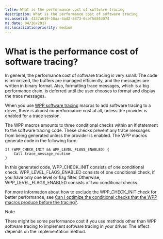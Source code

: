 ```yaml
---
title: What is the performance cost of software tracing
description: What is the performance cost of software tracing
ms.assetid: 4337a619-58aa-4ad2-8873-6cbf5d84d074
ms.date: 04/20/2017
ms.localizationpriority: medium
---
```


# What is the performance cost of software tracing?


In general, the performance cost of software tracing is very small. The code is minimized, the buffers are managed efficiently, and the messages are written in binary format. Also, formatting trace messages, which is a big performance drain, is deferred until the user chooses to format and display the trace messages.

When you use [WPP software tracing](wpp-software-tracing.md) macros to add software tracing to a driver, there is almost no performance cost at all, unless the provider is enabled for a trace session.

The WPP macros amounts to three conditional checks within an If statement to the software tracing code. These checks prevent any trace messages from being generated unless the provider is enabled. The WPP macros generate code in the following form:

```
If (WPP_CHECK_INIT && WPP_LEVEL_FLAGS_ENABLED) {
    Call trace_message_routine
}
```

In this generated code, WPP\_CHECK\_INIT consists of one conditional check. WPP\_LEVEL\_FLAGS\_ENABLED consists of one conditional check, if you have only one level or flag filter. Otherwise, WPP\_LEVEL\_FLAGS\_ENABLED consists of two conditional checks.

For more information about how to exclude the WPP\_CHECK\_INIT check for better performance, see [Can I optimize the conditional checks that the WPP macros produce before the tracing?](can-i-optimize-the-conditional-checks-that-the-wpp-macros-produce-befo.md).

> [!NOTE]
> There might be some performance cost if you use methods other than WPP software tracing to implement software tracing in your driver. The effect depends on the implementation method.
